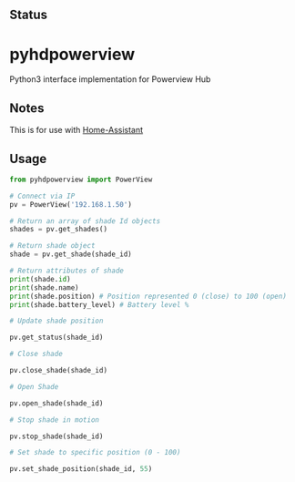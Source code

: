 ## Status

# pyhdpowerview
Python3 interface implementation for Powerview Hub

## Notes
This is for use with [Home-Assistant](http://home-assistant.io)

## Usage
```python
from pyhdpowerview import PowerView

# Connect via IP
pv = PowerView('192.168.1.50')

# Return an array of shade Id objects
shades = pv.get_shades()

# Return shade object
shade = pv.get_shade(shade_id)

# Return attributes of shade
print(shade.id)
print(shade.name)
print(shade.position) # Position represented 0 (close) to 100 (open)
print(shade.battery_level) # Battery level %

# Update shade position

pv.get_status(shade_id)

# Close shade

pv.close_shade(shade_id)

# Open Shade

pv.open_shade(shade_id)

# Stop shade in motion

pv.stop_shade(shade_id)

# Set shade to specific position (0 - 100)

pv.set_shade_position(shade_id, 55)
```
